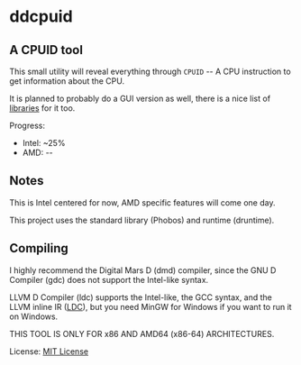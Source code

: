 # ddcpuid
## A CPUID tool

This small utility will reveal everything through `CPUID` -- A CPU instruction to get information about the CPU.

It is planned to probably do a GUI version as well, there is a nice list of [libraries](https://wiki.dlang.org/Libraries_and_Frameworks) for it too.

Progress:
- Intel: ~25% 
- AMD: --

## Notes
This is Intel centered for now, AMD specific features will come one day.

This project uses the standard library (Phobos) and runtime (druntime).

## Compiling
I highly recommend the Digital Mars D (dmd) compiler, since the GNU D Compiler (gdc) does not support the Intel-like syntax.

LLVM D Compiler (ldc) supports the Intel-like, the GCC syntax, and the LLVM inline IR ([LDC](https://wiki.dlang.org/LDC_inline_IR)), but you need MinGW for Windows if you want to run it on Windows.

THIS TOOL IS ONLY FOR x86 AND AMD64 (x86-64) ARCHITECTURES.

License: [MIT License](LICENSE)